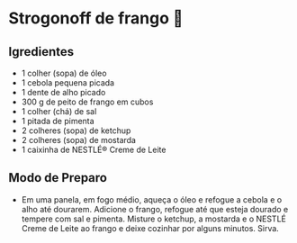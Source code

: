 # Strogonoff de frango :chicken:
 

## Igredientes

 - 1 colher (sopa) de óleo
 - 1 cebola pequena picada
 - 1 dente de alho picado
 - 300 g de peito de frango em cubos
 - 1 colher (chá) de sal
 - 1 pitada de pimenta
 - 2 colheres (sopa) de ketchup
 - 2 colheres (sopa) de mostarda
 - 1 caixinha de NESTLÉ® Creme de Leite

## Modo de Preparo

 - Em uma panela, em fogo médio, aqueça o óleo e refogue a cebola e o alho até dourarem. Adicione o frango, refogue até que esteja dourado e tempere com sal e pimenta. Misture o ketchup, a mostarda e o NESTLÉ Creme de Leite ao frango e deixe cozinhar por alguns minutos. Sirva.